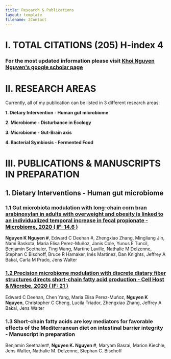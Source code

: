 ```yaml
---
title: Research & Publications
layout: template
filename: 2Contact
--- 
```


# I. TOTAL CITATIONS (205) H-index 4 
### For the most updated information please visit [Khoi Nguyen Nguyen's google scholar page](https://scholar.google.com.vn/citations?view_op=list_works&hl=vi&hl=vi&user=7Xrudt0AAAAJ)

# II. RESEARCH AREAS
Currently, all of my publication can be listed in 3 different research areas: 

**1.  Dietary Intervention - Human gut microbiome**

**2.  Microbiome - Disturbance in Ecology**

**3.  Microbiome - Gut-Brain axis**

**4. Bacterial Symbiosis - Fermented Food**


# III. PUBLICATIONS & MANUSCRIPTS IN PREPARATION

## 1. Dietary Interventions - Human gut microbiome

### [1.1 Gut microbiota modulation with long-chain corn bran arabinoxylan in adults with overweight and obesity is linked to an individualized temporal increase in fecal propionate - Microbiome, 2020 ( IF: 14.6 )](https://microbiomejournal.biomedcentral.com/articles/10.1186/s40168-020-00887-w)
**Nguyen K Nguyen #**, Edward C Deehan #, Zhengxiao Zhang, Mingliang Jin, Nami Baskota, Maria Elisa Perez-Muñoz, Janis Cole, Yunus E Tuncil, Benjamin Seethaler, Ting Wang, Martine Laville, Nathalie M Delzenne, Stephan C Bischoff, Bruce R Hamaker, Inés Martínez, Dan Knights, Jeffrey A Bakal, Carla M Prado, Jens Walter

### [1.2 Precision microbiome modulation with discrete diatary fiber structures directs short-chain fatty acid production - Cell Host & Microbe, 2020 ( IF: 21 )](https://www.cell.com/cell-host-microbe/fulltext/S1931-3128(20)30045-7?_returnURL=https%3A%2F%2Flinkinghub.elsevier.com%2Fretrieve%2Fpii%2FS1931312820300457%3Fshowall%3Dtrue) 
Edward C Deehan, Chen Yang, Maria Elisa Perez-Muñoz, **Nguyen K Nguyen**, Christopher C Cheng, Lucila Triador, Zhengxiao Zhang, Jeffrey A Bakal, Jens Walter

### 1.3 Short-chain fatty acids are key mediators for favorable effects of the Mediterranean diet on intestinal barrier integrity - Manuscript in preparation
Benjamin Seethaler#, **Nguyen K. Nguyen #**, Maryam Basrai, Marion Kiechle, Jens Walter, Nathalie M. Delzenne, Stephan C. Bischoff



